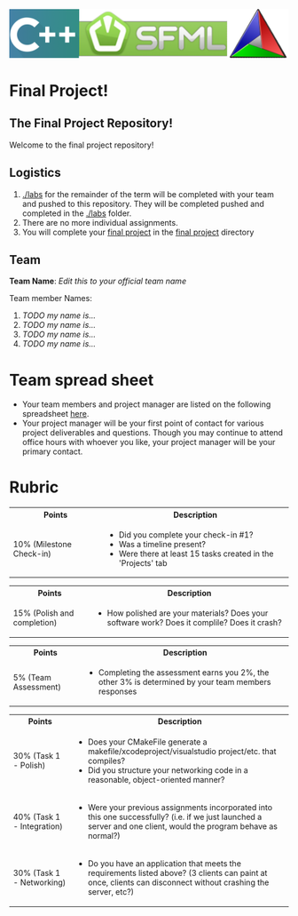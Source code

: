 <img src="./media/banner.png" alt="banner" />

# Final Project!

## The Final Project Repository!

Welcome to the final project repository!  

## Logistics 

1. [./labs](./labs) for the remainder of the term will be completed with your team and pushed to this repository. They will be completed pushed and completed in the [./labs](./labs) folder.
2. There are no more individual assignments.
3. You will complete your [final project](./FinalProject) in the [final project](./FinalProject) directory

## Team

**Team Name**: *Edit this to your official team name*

Team member Names:

1. *TODO my name is...*
2. *TODO my name is...*
3. *TODO my name is...*
4. *TODO my name is...*

# Team spread sheet 

- Your team members and project manager are listed on the following spreadsheet [here](https://docs.google.com/spreadsheets/d/1-JJy7BlyRtS5MjpYJOXL239rRSrDC3bUbpqqC3azrZI/edit?usp=sharing). 
- Your project manager will be your first point of contact for various project deliverables and questions. Though you may continue to attend office hours with whoever you like, your project manager will be your primary contact.

# Rubric
 
 
  <table>
  <tbody>
    <tr>
      <th>Points</th>
      <th align="center">Description</th>
    </tr>
    <tr>	  
      <td>10% (Milestone Check-in)</td>
	<td align="left"><ul><li>Did you complete your check-in #1?</li><li>Was a timeline present?</li><li>Were there at least 15 tasks created in the 'Projects' tab</li></ul></td>
     </tr>
  </tbody>
</table>



<table>
  <tbody>
    <tr>
      <th>Points</th>
      <th align="center">Description</th>
    </tr>
     <tr>
	<td>15% (Polish and completion)</td>
	<td align="left"><ul><li>How polished are your materials? Does your software work? Does it complile? Does it crash?</li></ul></td>
    </tr>	     
  </tbody>
</table>  

<table>
  <tbody>
    <tr>
      <th>Points</th>
      <th align="center">Description</th>
    </tr>
     <tr>
	<td>5% (Team Assessment)</td>
	<td align="left"><ul><li>Completing the assessment earns you 2%, the other 3% is determined by your team members responses</li></ul></td>
    </tr>	     
  </tbody>
</table>  


  <table>
  <tbody>
    <tr>
      <th>Points</th>
      <th align="center">Description</th>
    </tr>
    <tr>	  
      <td>30% (Task 1 - Polish)</td>
	<td align="left"><ul><li>Does your CMakeFile generate a makefile/xcodeproject/visualstudio project/etc. that compiles?</li><li>Did you structure your networking code in a reasonable, object-oriented manner?</li></ul></td>
     </tr>
     <tr>
	<td>40% (Task 1 - Integration)</td>
	<td align="left"><ul><li>Were your previous assignments incorporated into this one successfully? (i.e. if we just launched a server and one client, would the program behave as normal?)</li></ul></td>
    </tr>	     
      <td>30% (Task 1 - Networking)</td>
	<td align="left"><ul><li>Do you have an application that meets the requirements listed above? (3 clients can paint at once, clients can disconnect without crashing the server, etc?)</li></ul></td> 
    </tr>
  </tbody>
</table>
